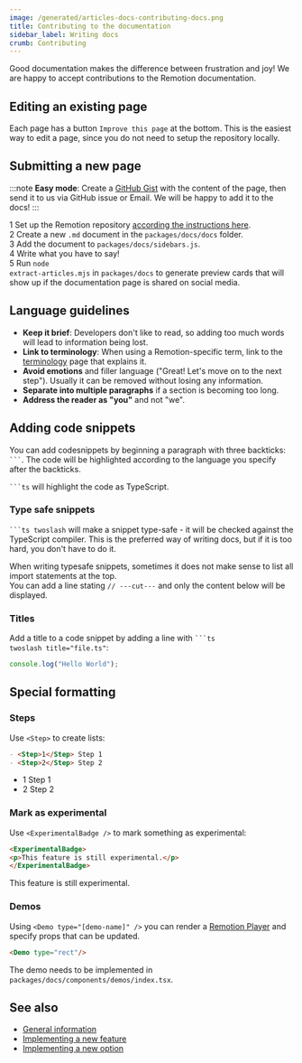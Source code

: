 ```yaml
---
image: /generated/articles-docs-contributing-docs.png
title: Contributing to the documentation
sidebar_label: Writing docs
crumb: Contributing
---
```


Good documentation makes the difference between frustration and joy! We are happy to accept contributions to the Remotion documentation.

## Editing an existing page

Each page has a button `Improve this page` at the bottom. This is the easiest way to edit a page, since you do not need to setup the repository locally.

## Submitting a new page

:::note
**Easy mode**: Create a [GitHub Gist](https://gist.github.com/) with the content of the page, then send it to us via GitHub issue or Email. We will be happy to add it to the docs!
:::

<Step>1</Step> Set up the Remotion repository <a href="/docs/contributing">according the instructions here</a>. <br/>
<Step>2</Step> Create a new <code>.md</code> document in the <code>packages/docs/docs</code> folder. <br/>
<Step>3</Step> Add the document to <code>packages/docs/sidebars.js</code>.<br/>
<Step>4</Step> Write what you have to say!<br/>
<Step>5</Step> Run <code>node extract-articles.mjs</code> in <code>packages/docs</code> to generate preview cards that will show up if the documentation page is shared on social media.<br/>

## Language guidelines

- **Keep it brief**: Developers don't like to read, so adding too much words will lead to information being lost.
- **Link to terminology**: When using a Remotion-specific term, link to the [terminology](/docs/terminology) page that explains it.
- **Avoid emotions** and filler language ("Great! Let's move on to the next step"). Usually it can be removed without losing any information.
- **Separate into multiple paragraphs** if a section is becoming too long.
- **Address the reader as "you"** and not "we".

## Adding code snippets

You can add codesnippets by beginning a paragraph with three backticks: <code>```</code>. The code will be highlighted according to the language you specify after the backticks.

<p>
<code>```ts</code> will highlight the code as TypeScript.
</p>

### Type safe snippets

<p>
<code>```ts twoslash</code> will make a snippet type-safe - it will be checked against the TypeScript compiler. This is the preferred way of writing docs, but if it is too hard, you don't have to do it.
</p>

<p>
When writing typesafe snippets, sometimes it does not make sense to list all import statements at the top.<br />You can add a line stating <code>// ---cut---</code> and only the content below will be displayed.
</p>

### Titles

Add a title to a code snippet by adding a line with <code>```ts twoslash title="file.ts"</code>:<br/>

```ts twoslash title="file.ts"
console.log("Hello World");
```

## Special formatting

### Steps

Use `<Step>` to create lists:

```md
- <Step>1</Step> Step 1
- <Step>2</Step> Step 2
```

- <Step>1</Step> Step 1
- <Step>2</Step> Step 2

### Mark as experimental

Use `<ExperimentalBadge />` to mark something as experimental:

```md
<ExperimentalBadge>
<p>This feature is still experimental.</p>
</ExperimentalBadge>
```

<ExperimentalBadge>
<p>This feature is still experimental.</p>
</ExperimentalBadge>

### Demos

Using `<Demo type="[demo-name]" />` you can render a [Remotion Player](/docs/terminology#remotion-player) and specify props that can be updated.

```md
<Demo type="rect"/>
```

<Demo type="rect"/>

The demo needs to be implemented in `packages/docs/components/demos/index.tsx`.

## See also

- [General information](/docs/contributing)
- [Implementing a new feature](/docs/contributing/feature)
- [Implementing a new option](/docs/contributing/option)
